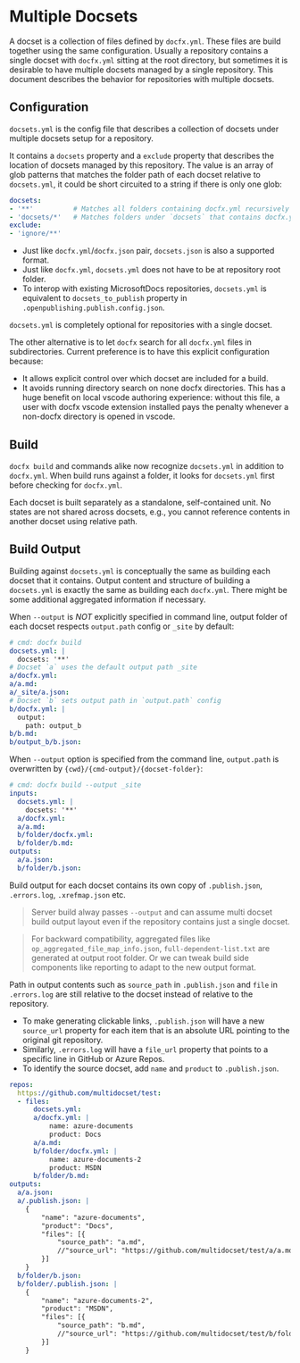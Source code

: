 # Multiple Docsets

A docset is a collection of files defined by `docfx.yml`. These files are build together using the same configuration. Usually a repository contains a single docset with `docfx.yml` sitting at the root directory, but sometimes it is desirable to have multiple docsets managed by a single repository.
This document describes the behavior for repositories with multiple docsets.

## Configuration

`docsets.yml` is the config file that describes a collection of docsets under multiple docsets setup for a repository. 

It contains a `docsets` property and a `exclude` property that describes the location of docsets managed by this repository. The value is an array of glob patterns that matches the folder path of each docset relative to `docsets.yml`, it could be short circuited to a string if there is only one glob:

```yml
docsets:
- '**'          # Matches all folders containing docfx.yml recursively
- 'docsets/*'   # Matches folders under `docsets` that contains docfx.yml
exclude:
- 'ignore/**'
```

- Just like `docfx.yml`/`docfx.json` pair, `docsets.json` is also a supported format.
- Just like `docfx.yml`, `docsets.yml` does not have to be at repository root folder.
- To interop with existing MicrosoftDocs repositories, `docsets.yml` is equivalent to `docsets_to_publish` property in `.openpublishing.publish.config.json`.

`docsets.yml` is completely optional for repositories with a single docset.

The other alternative is to let `docfx` search for all `docfx.yml` files in subdirectories. Current preference is to have this explicit configuration because:
  - It allows explicit control over which docset are included for a build.
  - It avoids running directory search on none docfx directories. This has a huge benefit on local vscode authoring experience:
    without this file, a user with docfx vscode extension installed pays the penalty whenever a non-docfx directory is opened in vscode.

## Build

`docfx build` and commands alike now recognize `docsets.yml` in addition to `docfx.yml`. When build runs against a folder, it looks for `docsets.yml` first before checking for `docfx.yml`.

Each docset is built separately as a standalone, self-contained unit. No states are not shared across docsets, e.g., you cannot reference contents in another docset using relative path.

## Build Output

Building against `docsets.yml` is conceptually the same as building each docset that it contains. Output content and structure of building a `docsets.yml` is exactly the same as building each `docfx.yml`. There might be some additional aggregated information if necessary.

When `--output` is _NOT_ explicitly specified in command line, output folder of each docset respects `output.path` config or `_site` by default:

```yml
# cmd: docfx build
docsets.yml: |
  docsets: '**'
# Docset `a` uses the default output path _site
a/docfx.yml:
a/a.md:
a/_site/a.json:
# Docset `b` sets output path in `output.path` config
b/docfx.yml: |
  output:
    path: output_b
b/b.md:
b/output_b/b.json:
```

When `--output` option is specified from the command line, `output.path` is overwritten by `{cwd}/{cmd-output}/{docset-folder}`:

``````yml
# cmd: docfx build --output _site
inputs:
  docsets.yml: |
    docsets: '**'
  a/docfx.yml:
  a/a.md:
  b/folder/docfx.yml:
  b/folder/b.md:
outputs:
  a/a.json:
  b/folder/b.json:
``````

Build output for each docset contains its own copy of `.publish.json`, `.errors.log`, `.xrefmap.json` etc.

> Server build alway passes `--output` and can assume multi docset build output layout even if the repository contains just a single docset.

> For backward compatibility, aggregated files like `op_aggregated_file_map_info.json`, `full-dependent-list.txt` are generated at output root folder. Or we can tweak build side components like reporting to adapt to the new output format. 

Path in output contents such as `source_path` in `.publish.json` and `file` in `.errors.log` are still relative to the docset instead of relative to the repository.

- To make generating clickable links, `.publish.json` will have a new `source_url` property for each item that is an absolute URL pointing to the original git repository.
- Similarly, `.errors.log` will have a `file_url` property that points to a specific line in GitHub or Azure Repos.
- To identify the source docset, add `name` and `product` to `.publish.json`.

``````yml
repos:
  https://github.com/multidocset/test:
  - files:
      docsets.yml:
      a/docfx.yml: |
          name: azure-documents
          product: Docs
      a/a.md:
      b/folder/docfx.yml: |
          name: azure-documents-2
          product: MSDN
      b/folder/b.md:
outputs:
  a/a.json:
  a/.publish.json: |
    {
        "name": "azure-documents",
        "product": "Docs",
        "files": [{
            "source_path": "a.md",
            //"source_url": "https://github.com/multidocset/test/a/a.md"
        }]
    }
  b/folder/b.json:
  b/folder/.publish.json: |
    {
        "name": "azure-documents-2",
        "product": "MSDN",
        "files": [{
            "source_path": "b.md",
            //"source_url": "https://github.com/multidocset/test/b/folder/b.md"
        }]
    }
``````
